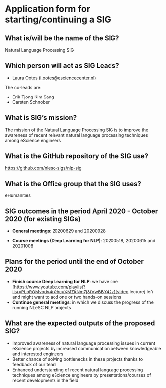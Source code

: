 # Application form for starting/continuing a SIG

## What is/will be the name of the SIG?
Natural Language Processing SIG

## Which person will act as SIG Leads?
- Laura Ootes (l.ootes@esciencecenter.nl)

The co-leads are:
- Erik Tjong Kim Sang
- Carsten Schnober

## What is SIG’s mission?
The mission of the Natural Language Processing SIG is to improve the awareness of recent relevant natural language processing techniques among eScience engineers

## What is the GitHub repository of the SIG use?
https://github.com/nlesc-sigs/nlp-sig

## What is the Office group that the SIG uses?
eHumanities

## SIG outcomes in the period April 2020 - October 2020 (for existing SIGs)
- **General meetings**: 
20200629 and 20200928

- **Course meetings (Deep Learning for NLP)**: 
20200518, 20200615 and 20201008

## Plans for the period until the end of October 2020
<!--  help text goes here  -->
- **Finish course Deep Learning for NLP**: we have one [https://www.youtube.com/playlist?list=PLoROMvodv4rOhcuXMZkNm7j3fVwBBY42z](video lecture) left and might want to add one or two hands-on sessions
- **Continue general meetings**: in which we discuss the progress of the running NLeSC NLP projects

## What are the expected outputs of the proposed SIG?
- Improved awareness of natural language processing issues in current eScience projects by increased communication between knowledgeable and interested engineers
- Better chance of solving bottlenecks in these projects thanks to feedback of our team
- Enhanced understanding of recent natural language processing techniques among eScience engineers by presentations/courses of recent developments in the field

